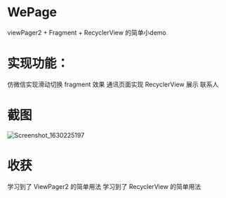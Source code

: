 # WePage
viewPager2 + Fragment + RecyclerView 的简单小demo

# 实现功能：
仿微信实现滑动切换 fragment 效果
通讯页面实现 RecyclerView 展示 联系人

# 截图
![Screenshot_1630225197](https://user-images.githubusercontent.com/47053553/131253320-143c2301-3f31-4d02-bc21-2e819c6b847e.png)

# 收获
学习到了 ViewPager2 的简单用法
学习到了 RecyclerView 的简单用法
